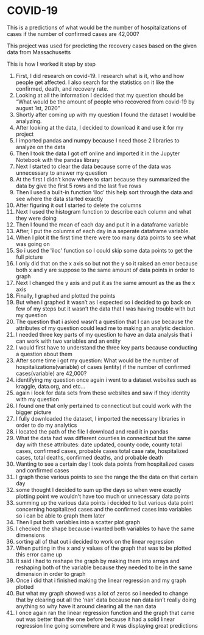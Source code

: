 # COVID-19
This is a predictions of what would be the number of hospitalizations of cases if the number of confirmed cases are 42,000?

This project was used for predicting the recovery cases based on the given data from Massachusetts 

This is how I worked it step by step 

1. First, I did research on covid-19. I research what is it, who and how people get affected. I also search for the statistics on it like the confirmed, death, and recovery rate. 
2. Looking at all the information I decided that my question should be “What would be the amount of people who recovered from covid-19 by august 1st, 2020”
3. Shortly after coming up with my question I found the dataset I would be analyzing. 
4. After looking at the data, I decided to download it and use it for my project
5. I imported pandas and numpy because I need those 2 libraries to analyze on the data
6. Then I took the data I got off online and imported it in the Jupyter Notebook with the pandas library
7. Next I started to clear the data because some of the data was unnecessary to answer my question
8. At the first I didn’t know where to start because they summarized the data by give the first 5 rows and the last five rows
9. Then I used a built-in function ‘iloc’ this help sort through the data and see where the data started exactly 
10. After figuring it out I started to delete the columns
11. Next I used the histogram function to describe each column and what they were doing
12. Then I found the mean of each day and put it in a dataframe variable 
13. After, I put the colunms of each day in a seperate dataframe variable. 
14. When I plot it the first time there were too many data points to see what was going on 
15. So i used the 'iloc' function so I could skip some data points to get the full picture
16. I only did that on the x axis so but not the y so it raised an error because both x and y are suppose to the same amount of data points in order to graph
17. Next I changed the y axis and put it as the same amount as the as the x axis 
18. Finally, I graphed and plotted the points
19. But when I graphed it wasn’t as I expected so i decided to go back on few of my steps but it wasn’t the data that I was having trouble with but my question
20. The question that i asked wasn’t a question that I can use because the attributes of my question could lead me to making an analytic decision. 
21. I needed three key parts of my question to have an data analysis that i can work with two variables and an entity
22. I would first have to understand the three key parts because conducting a question about them
23. After some time i got my question: What would be the number of hospitalizations(variable) of cases (entity) if the number of confirmed cases(variable) are 42,000?
24. identifying my question once again i went to a dataset websites such as kraggle, data.org, and etc...
25. again i look for data sets from these websites and saw if they identity with my question
26. I found one that only pertained to connecticut but could work with the bigger picture
27. I fully downloaded the dataset, I imported the necessary libraries in order to do my analytics 
28. i located the path of the file I download and read it in pandas
29. What the data had was different counties in connecticut but the same day with these attributes: date updated, county code, county total cases, confirmed cases, probable cases total case rate, hospitalized cases, total deaths, confirmed deaths, and probable death
30. Wanting to see a certain day I took data points from hospitalized cases and confirmed cases 
31. I graph those various points to see the range the the data on that certain day
32. some thought I decided to sum up the days so when were exactly plotting point we wouldn’t have too much or unnecessary data points
33. summing up the various data points i decided to but various data point concerning hospitalized cases and the confirmed cases into variables so i can be able to graph them later
34. Then I put both variables into a scatter plot graph
35. I checked the shape because i wanted both variables to have the same dimensions 
36. sorting all of that out i decided to work on the linear regression
37. When putting in the x and y values of the graph that was to be plotted this error came up
38. It said i had to reshape the graph by making them into arrays and reshaping both of the variable because they needed to be in the same dimension in order to graph 
39. Once i did that i finished making the linear regression and my graph plotted
40. But what my graph showed was a lot of zeros so i needed to change that by clearing out all the ‘nan’ data because nan data isn’t really doing anything so why have it around
clearing all the nan data 
41. I once again ran the linear regression function and the graph that came out was better than the one before because it had a solid linear regression line going somewhere and it was displaying great predictions 

